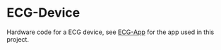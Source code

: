# ECG-Device
Hardware code for a ECG device, see [ECG-App](https://github.com/DDuunk/ECG-App/) for the app used in this project.
